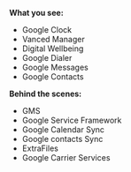    <B>What you see:</B>
-   Google Clock
-   Vanced Manager
-   Digital Wellbeing
-   Google Dialer
-   Google Messages
-   Google Contacts
  

   <b>Behind the scenes:</b>

-   GMS
-   Google Service Framework
-   Google Calendar Sync
-   Google contacts Sync
-   ExtraFiles
-   Google Carrier Services
